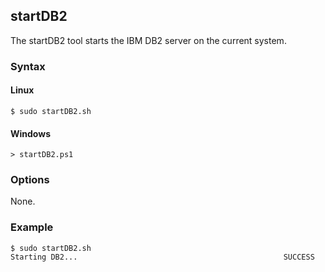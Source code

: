 ## startDB2

The startDB2 tool starts the IBM DB2 server on the current system.

### Syntax

#### Linux
```
$ sudo startDB2.sh
```

#### Windows
```
> startDB2.ps1
```

### Options

None.

### Example

```
$ sudo startDB2.sh
Starting DB2...                                              SUCCESS
```